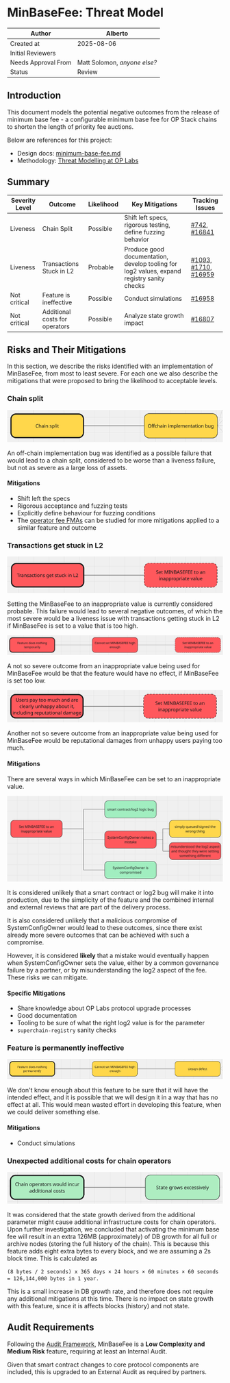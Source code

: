 # MinBaseFee: Threat Model

| Author              | Alberto                     |
| ------------------- | --------------------------- |
| Created at          | 2025-08-06                  |
| Initial Reviewers   |                             |
| Needs Approval From | Matt Solomon, _anyone else?_ |
| Status              | Review                       |

## Introduction

This document models the potential negative outcomes from the release of minimum base fee - a configurable minimum base fee for OP Stack chains to shorten the length of priority fee auctions.

Below are references for this project:

- Design docs: [minimum-base-fee.md](../protocol/minimum-base-fee.md)
- Methodology: [Threat Modelling at OP Labs](https://blog.oplabs.co/using-threat-modelling-as-a-strategic-development-tool)

## Summary

| Severity Level | Outcome | Likelihood | Key Mitigations | Tracking Issues |
| --- | --- | --- | --- | --- |
| Liveness | Chain Split | Possible | Shift left specs, rigorous testing, define fuzzing behavior | [#742](https://github.com/ethereum-optimism/specs/issues/742), [#16841](https://github.com/ethereum-optimism/optimism/issues/16841) |
| Liveness | Transactions Stuck in L2 | Probable | Produce good documentation, develop tooling for log2 values, expand registry sanity checks | [#1093](https://github.com/ethereum-optimism/superchain-registry/issues/1093), [#1710](https://github.com/ethereum-optimism/docs/issues/1710), [#16959](https://github.com/ethereum-optimism/optimism/issues/16959) |
| Not critical | Feature is ineffective | Possible | Conduct simulations | [#16958](https://github.com/ethereum-optimism/optimism/issues/16958) |
| Not critical | Additional costs for operators | Possible | Analyze state growth impact | [#16807](https://github.com/ethereum-optimism/optimism/issues/16807) |

## Risks and Their Mitigations

In this section, we describe the risks identified with an implementation of MinBaseFee, from most to least severe. For each one we also describe the mitigations that were proposed to bring the likelihood to acceptable levels.

### Chain split

![Chain Split Diagram](images/minbasefee-chain-split.png)

An off-chain implementation bug was identified as a possible failure that would lead to a chain split, considered to be worse than a liveness failure, but not as severe as a large loss of assets.

#### Mitigations

- Shift left the specs
- Rigorous acceptance and fuzzing tests
- Explicitly define behaviour for fuzzing conditions
- The [operator fee FMAs](https://github.com/ethereum-optimism/design-docs/blob/main/security/fma-operator-fee.md) can be studied for more mitigations applied to a similar feature and outcome

### Transactions get stuck in L2

![Transactions Stuck in L2](images/minbasefee-transactions-stuck.png)

Setting the MinBaseFee to an inappropriate value is currently considered probable. This failure would lead to several negative outcomes, of which the most severe would be a liveness issue with transactions getting stuck in L2 if MinBaseFee is set to a value that is too high.

![Feature No Effect](images/minbasefee-no-effect.png)

A not so severe outcome from an inappropriate value being used for MinBaseFee would be that the feature would have no effect, if MinBaseFee is set too low.

![Unhappy Users](images/minbasefee-unhappy-users.png)

Another not so severe outcome from an inappropriate value being used for MinBaseFee would be reputational damages from unhappy users paying too much.

#### Mitigations

There are several ways in which MinBaseFee can be set to an inappropriate value.

![Ways to Set Inappropriate Value](images/minbasefee-inappropriate-value-ways.png)

It is considered unlikely that a smart contract or log2 bug will make it into production, due to the simplicity of the feature and the combined internal and external reviews that are part of the delivery process.

It is also considered unlikely that a malicious compromise of SystemConfigOwner would lead to these outcomes, since there exist already more severe outcomes that can be achieved with such a compromise.

However, it is considered **likely** that a mistake would eventually happen when SystemConfigOwner sets the value, either by a common governance failure by a partner, or by misunderstanding the log2 aspect of the fee. These risks we can mitigate.

#### Specific Mitigations

- Share knowledge about OP Labs protocol upgrade processes
- Good documentation
- Tooling to be sure of what the right log2 value is for the parameter
- `superchain-registry` sanity checks

### Feature is permanently ineffective

![Feature Permanently Ineffective](images/minbasefee-feature-ineffective.png)

We don't know enough about this feature to be sure that it will have the intended effect, and it is possible that we will design it in a way that has no effect at all. This would mean wasted effort in developing this feature, when we could deliver something else.

#### Mitigations

- Conduct simulations

### Unexpected additional costs for chain operators

![Additional Costs for Chain Operators](images/minbasefee-additional-costs.png)

It was considered that the state growth derived from the additional parameter might cause additional infrastructure costs for chain operators. Upon further investigation, we concluded that activating the minimum base fee will result in an extra 126MB (approximately) of DB growth for all full or archive nodes (storing the full history of the chain). This is because this feature adds eight extra bytes to every block, and we are assuming a 2s block time. This is calculated as 

```
(8 bytes / 2 seconds) x 365 days × 24 hours × 60 minutes × 60 seconds = 126,144,000 bytes in 1 year.
```

This is a small increase in DB growth rate, and therefore does not require any additional mitigations at this time. There is no impact on state growth with this feature, since it is affects blocks (history) and not state.

## Audit Requirements

Following the [Audit Framework](https://gov.optimism.io/t/op-labs-audit-framework-when-to-get-external-security-review-and-how-to-prepare-for-it/6864), MinBaseFee is a **Low Complexity and Medium Risk** feature, requiring at least an Internal Audit.

Given that smart contract changes to core protocol components are included, this is upgraded to an External Audit as required by partners.
